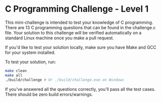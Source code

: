 # C Programming Challenge - Level 1

This mini-challenge is intended to test your knowledge of C programming. There are 13 C programming questions that can be found in the challenge.c file. Your solution to this challenge will be verified automatically on a standard Linux machine once you make a pull request.

If you'd like to test your solution locally, make sure you have Make and GCC for your system installed.

To test your solution, run:
```sh
make clean
make all
./build/challenge # Or ./build/challenge.exe on Windows
```

If you've answered all the questions correctly, you'll pass all the test cases. There should be zero build errors/warnings.

